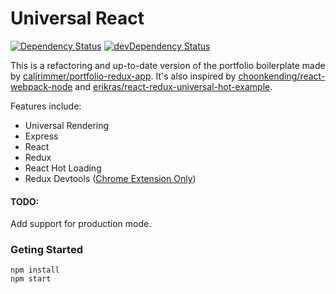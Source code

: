 # Universal React

[![Dependency Status][dep-status-img]][dep-status-link]
[![devDependency Status][dev-dep-status-img]][dev-dep-status-link]

[dep-status-img]: https://david-dm.org/expositor/universal-react.svg
[dep-status-link]: https://david-dm.org/expositor/universal-react
[dev-dep-status-img]: https://david-dm.org/expositor/universal-react/dev-status.svg
[dev-dep-status-link]: https://david-dm.org/expositor/universal-react#info=devDependencies

This is a refactoring and up-to-date version of the portfolio boilerplate made by [caljrimmer/portfolio-redux-app](https://github.com/caljrimmer/portfolio-redux-app). It's also inspired by [choonkending/react-webpack-node](https://github.com/choonkending/react-webpack-node) and [erikras/react-redux-universal-hot-example](https://github.com/erikras/react-redux-universal-hot-example).

Features include:

* Universal Rendering 
* Express
* React
* Redux
* React Hot Loading
* Redux Devtools ([Chrome Extension Only](https://github.com/zalmoxisus/redux-devtools-extension)) 

#### TODO:

Add support for production mode.

### Geting Started
```
npm install
npm start
```
